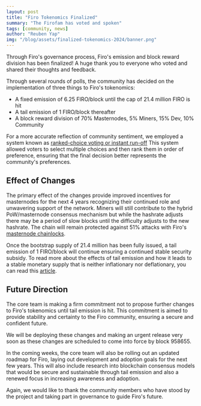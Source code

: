 ```yaml
---
layout: post
title: "Firo Tokenomics Finalized"
summary: "The Firofam has voted and spoken"
tags: [community, news]
author: "Reuben Yap"
img: "/blog/assets/finalized-tokenomics-2024/banner.png"
---
```

Through Firo's governance process, Firo's emission and block reward division has been finalized! A huge thank you  to everyone who voted and shared their thoughts and feedback.

Through several rounds of polls, the community has decided on the implementation of three things to Firo's tokenomics:

* A fixed emission of 6.25 FIRO/block until the cap of 21.4 million FIRO is hit
* A tail emission of 1 FIRO/block thereafter
* A block reward division of 70% Masternodes, 5% Miners, 15% Dev, 10% Community

For a more accurate reflection of community sentiment, we employed a system known as [ranked-choice voting or instant run-off](https://www.youtube.com/watch?v=3Y3jE3B8HsE) This system allowed voters to select multiple choices and then rank them in order of preference, ensuring that the final decision better represents the community's preferences.

## Effect of Changes

The primary effect of the changes provide improved incentives for masternodes for the next 4 years recognizing their continued role and unwavering support of the network. Miners will still contribute to the hybrid PoW/masternode consensus mechanism but while the hashrate adjusts there may be a period of slow blocks until the difficulty adjusts to the new hashrate. The chain will remain protected against 51% attacks with Firo's [masternode chainlocks](https://firo.org/2021/01/28/chainlocks-activated-mainnet.html).

Once the bootstrap supply of 21.4 million has been fully issued, a tail emission of 1 FIRO/block will continue ensuring a continued stable security subsidy. To read more about the effects of tail emission and how it leads to a stable monetary supply that is neither inflationary nor deflationary, you can read this [article](https://petertodd.org/2022/surprisingly-tail-emission-is-not-inflationary).

## Future Direction

The core team is making a firm commitment not to propose further changes to Firo's tokenomics until tail emission is hit. This commitment is aimed to provide stability and certainty to the Firo community, ensuring a secure and confident future.

We will be deploying these changes and making an urgent release very soon as these changes are scheduled to come into force by block 958655.

In the coming weeks, the core team will also be rolling out an updated roadmap for Firo, laying out development and adoption goals for the next few years. This will also include research into blockchain consensus models that would be secure and sustainable through tail emission and also a renewed focus in increasing awareness and adoption.

Again, we would like to thank the community members who have stood by the project and taking part in governance to guide Firo's future.
